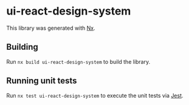 # ui-react-design-system

This library was generated with [Nx](https://nx.dev).

## Building

Run `nx build ui-react-design-system` to build the library.

## Running unit tests

Run `nx test ui-react-design-system` to execute the unit tests via [Jest](https://jestjs.io).
